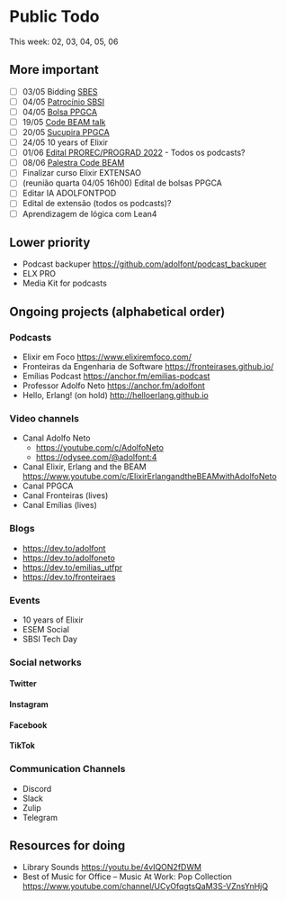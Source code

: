 # Public Todo

This week: 02, 03, 04, 05, 06

## More important

- [ ] 03/05 Bidding [SBES](./help/sbes) 
- [ ] 04/05 [Patrocínio SBSI](https://mail.google.com/mail/u/0/#inbox/FMfcgzGpFgqmzbQDxThtvqbjCcDdbQzr)
- [ ] 04/05 [Bolsa PPGCA](https://mail.google.com/mail/u/0/#search/bolsa/KtbxLxgZXvXjPlZgfGgmgbjWPRCrNbhZSq)
- [ ] 19/05 [Code BEAM talk](https://codesync.global/conferences/code-beam-sto-2022/)
- [ ] 20/05 [Sucupira  PPGCA](https://mail.google.com/mail/u/0/#inbox/QgrcJHsBvDwlVwmxMNXDrsFbWMjqMFcWZhq)
- [ ] 24/05 10 years of Elixir
- [ ] 01/06 [Edital PROREC/PROGRAD 2022](https://mail.google.com/mail/u/0/#inbox/FMfcgzGmvpJTqmXRfzDDVnmdjGLvfbCL) - Todos os podcasts?
- [ ] 08/06 [Palestra Code BEAM](https://codebeam-corunha.vercel.app/en)
- [ ] Finalizar curso Elixir EXTENSAO
- [ ] (reunião quarta 04/05 16h00) Edital de bolsas PPGCA
- [ ] Editar IA ADOLFONTPOD
- [ ] Edital de extensão (todos os podcasts)? 
- [ ] Aprendizagem de lógica com Lean4

## Lower priority

- Podcast backuper https://github.com/adolfont/podcast_backuper
- ELX PRO
- Media Kit for podcasts


## Ongoing projects (alphabetical order)

### Podcasts
- Elixir em Foco https://www.elixiremfoco.com/
- Fronteiras da Engenharia de Software https://fronteirases.github.io/
- Emílias Podcast https://anchor.fm/emilias-podcast
- Professor Adolfo Neto https://anchor.fm/adolfont
- Hello, Erlang! (on hold) http://helloerlang.github.io


### Video channels

- Canal Adolfo Neto
   - https://youtube.com/c/AdolfoNeto
   - https://odysee.com/@adolfont:4
- Canal Elixir, Erlang and the BEAM  https://www.youtube.com/c/ElixirErlangandtheBEAMwithAdolfoNeto
- Canal PPGCA
- Canal Fronteiras (lives)
- Canal Emílias (lives)

### Blogs 

- https://dev.to/adolfont
- https://dev.to/adolfoneto
- https://dev.to/emilias_utfpr
- https://dev.to/fronteiraes

### Events
- 10 years of Elixir
- ESEM Social 
- SBSI Tech Day


### Social networks

#### Twitter
#### Instagram
#### Facebook
#### TikTok

### Communication Channels

- Discord
- Slack
- Zulip
- Telegram



## Resources for doing

- Library Sounds https://youtu.be/4vIQON2fDWM
- Best of Music for Office – Music At Work: Pop Collection https://www.youtube.com/channel/UCyOfqgtsQaM3S-VZnsYnHjQ
